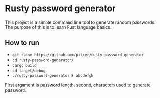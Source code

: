 # Rusty password generator

This project is a simple command line tool to generate random passwords. The purpose of this is to learn Rust language basics.

## How to run

* `git clone https://github.com/pitcer/rusty-password-generator`
* `cd rusty-password-generator/`
* `cargo build`
* `cd target/debug`
* `./rusty-password-generator 8 abcdefgh`

First argument is password length, second, characters used to generate password.
